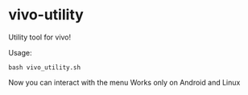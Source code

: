 # vivo-utility
Utility tool for vivo!

Usage:
```
bash vivo_utility.sh
```
Now you can interact with the menu
Works only on Android and Linux
